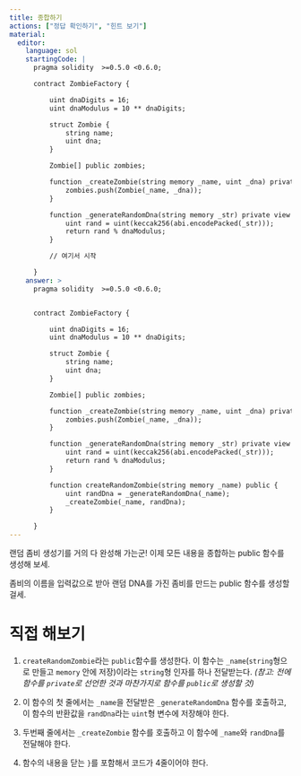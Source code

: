 ```yaml
---
title: 종합하기
actions: ["정답 확인하기", "힌트 보기"]
material:
  editor:
    language: sol
    startingCode: |
      pragma solidity  >=0.5.0 <0.6.0;

      contract ZombieFactory {

          uint dnaDigits = 16;
          uint dnaModulus = 10 ** dnaDigits;

          struct Zombie {
              string name;
              uint dna;
          }

          Zombie[] public zombies;

          function _createZombie(string memory _name, uint _dna) private {
              zombies.push(Zombie(_name, _dna));
          } 

          function _generateRandomDna(string memory _str) private view returns (uint) {
              uint rand = uint(keccak256(abi.encodePacked(_str)));
              return rand % dnaModulus;
          }

          // 여기서 시작

      }
    answer: >
      pragma solidity  >=0.5.0 <0.6.0;


      contract ZombieFactory {

          uint dnaDigits = 16;
          uint dnaModulus = 10 ** dnaDigits;

          struct Zombie {
              string name;
              uint dna;
          }

          Zombie[] public zombies;

          function _createZombie(string memory _name, uint _dna) private {
              zombies.push(Zombie(_name, _dna));
          } 

          function _generateRandomDna(string memory _str) private view returns (uint) {
              uint rand = uint(keccak256(abi.encodePacked(_str)));
              return rand % dnaModulus;
          }

          function createRandomZombie(string memory _name) public {
              uint randDna = _generateRandomDna(_name);
              _createZombie(_name, randDna);
          }

      }
---
```


랜덤 좀비 생성기를 거의 다 완성해 가는군! 이제 모든 내용을 종합하는 public 함수를 생성해 보세.

좀비의 이름을 입력값으로 받아 랜덤 DNA를 가진 좀비를 만드는 public 함수를 생성할 걸세.

# 직접 해보기

1. `createRandomZombie`라는 `public`함수를 생성한다. 이 함수는 `_name`(`string`형으로 만들고 `memory` 안에 저장)이라는 `string`형 인자를 하나 전달받는다. _(참고: 전에 함수를 `private`로 선언한 것과 마찬가지로 함수를 `public`로 생성할 것)_

2. 이 함수의 첫 줄에서는 `_name`을 전달받은 `_generateRandomDna` 함수를 호출하고, 이 함수의 반환값을 `randDna`라는 `uint`형 변수에 저장해야 한다.

3. 두번째 줄에서는 `_createZombie` 함수를 호출하고 이 함수에 `_name`와 `randDna`를 전달해야 한다.

4. 함수의 내용을 닫는 `}`를 포함해서 코드가 4줄이어야 한다.
